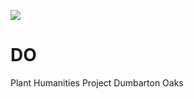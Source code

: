 <a href="https://www.juncture-digital.org"><img src="https://juncture-digital.github.io/juncture/static/images/ve-button.png"></a>
# DO
Plant Humanities Project Dumbarton Oaks

<param ve-iframe
  src="https://archive.org/embed/voyagestravelsin00hass/page/6/mode/2up"
  fit="contain">

<param ve-image
  url="https://commons.wikimedia.org/wiki/File:Ch%C3%A2teau_de_Val%C3%A8re_et_Haut_de_Cry_-_juillet_2022.jpg#/media/File:Ch%C3%A2teau_de_Val%C3%A8re_et_Haut_de_Cry_-_juillet_2022.jpg"
  title="Castle"
  description="Chateau, CC by 2.0"
  fit="contain">
